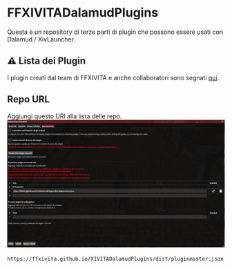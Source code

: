 # FFXIVITADalamudPlugins

Questa è un repository di terze parti di plugin che possono essere usati con Dalamud / XivLauncher.

## ⚠️ Lista dei Plugin

I plugin creati dal team di FFXIVITA e anche collaboratori sono segnati  [qui](https://ffxivita.github.io/XIVITADalamudPlugins/dist).

## Repo URL

Aggiungi questo URl alla lista delle repo.
<img src="assets/img/repo_ffxivita.png" alt="XIVITADalamudPlugins" />

`https://ffxivita.github.io/XIVITADalamudPlugins/dist/pluginmaster.json`
